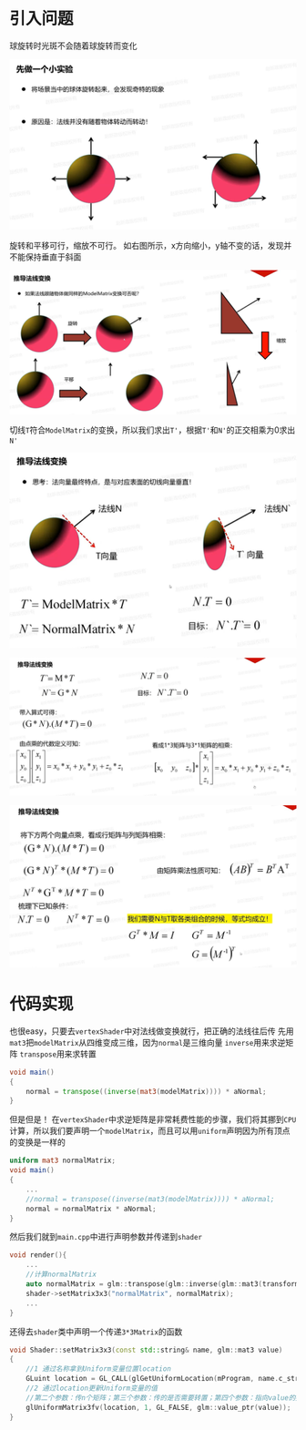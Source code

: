 # 引入问题
球旋转时光斑不会随着球旋转而变化

![输入图片说明](/imgs/2024-11-23/AnNMDU5afZipWxS0.png)

旋转和平移可行，缩放不可行。
如右图所示，x方向缩小，y轴不变的话，发现并不能保持垂直于斜面

![输入图片说明](/imgs/2024-11-23/k3yAxraRymoi7j8b.png)

切线`T`符合`ModelMatrix`的变换，所以我们求出`T'`，根据`T'`和`N'`的正交相乘为0求出`N'`

![输入图片说明](/imgs/2024-11-23/tMyqIWxrgH9xqc53.png)

![输入图片说明](/imgs/2024-11-23/6WU1rjBjvMgYDC1B.png)

![输入图片说明](/imgs/2024-11-23/bMcOIsmOHnTWB0uS.png)

# 代码实现
也很easy，只要去`vertexShader`中对法线做变换就行，把正确的法线往后传
先用`mat3`把`modelMatrix`从四维变成三维，因为`normal`是三维向量
`inverse`用来求逆矩阵
`transpose`用来求转置
```glsl
void main()
{
    normal = transpose((inverse(mat3(modelMatrix)))) * aNormal;
}
```
但是但是！
在`vertexShader`中求逆矩阵是非常耗费性能的步骤，我们将其挪到`CPU`计算，所以我们要声明一个`modelMatrix`，而且可以用`uniform`声明因为所有顶点的变换是一样的
```glsl
uniform mat3 normalMatrix;
void main()
{
	...
    //normal = transpose((inverse(mat3(modelMatrix)))) * aNormal;
    normal = normalMatrix * aNormal;
}
```
然后我们就到`main.cpp`中进行声明参数并传递到`shader`
```cpp
void render(){
	...
    //计算normalMatrix
    auto normalMatrix = glm::transpose(glm::inverse(glm::mat3(transform)));
    shader->setMatrix3x3("normalMatrix", normalMatrix);
	...
}
```
还得去`shader`类中声明一个传递`3*3Matrix`的函数
```cpp
void Shader::setMatrix3x3(const std::string& name, glm::mat3 value)
{
    //1 通过名称拿到Uniform变量位置location
    GLuint location = GL_CALL(glGetUniformLocation(mProgram, name.c_str()));
    //2 通过location更新Uniform变量的值
    //第二个参数：传n个矩阵；第三个参数：传的是否需要转置；第四个参数：指向value的指针
    glUniformMatrix3fv(location, 1, GL_FALSE, glm::value_ptr(value));
}
```

<!--stackedit_data:
eyJoaXN0b3J5IjpbLTU2MTE2NjU3NywtNzUxMDkzNTY5LC0xOT
QwNzA2MjYyLDI3MDg3Mzk1Ml19
-->
